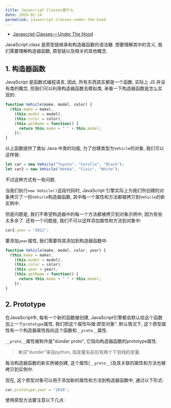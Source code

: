 ```yaml
---
title: Javascript Classes是什么
date: 2019-02-14
permalink: javascript-classes-under-the-hood
---
```


- [Javascript Classes — Under The Hood](https://medium.com/tech-tajawal/javascript-classes-under-the-hood-6b26d2667677)

JavaScript class 是原型链继承和构造器函数的语法糖. 想要理解其中的含义, 我们需要理解构造器函数, 原型链以及相关的其他概念.

## 1. 构造器函数

JavaScript 是函数式编程语言, 因此, 所有东西其实都是一个函数, 实际上 JS 并没有类的概念, 但我们可以利用构造器函数去模拟类, 来看一下构造器函数是怎么实现的:

```js
function Vehicle(make, model, color) {
  (this.make = make),
    (this.model = model),
    (this.color = color),
    (this.getName = function() {
      return this.make + " " + this.model;
    });
}
```

以上函数提供了类似 Java 中类的功能, 为了创建类型为`Vehicle`的对象, 我们可以这样做:

```js
let car = new Vehicle("Toyota", "Corolla", "Black");
let car2 = new Vehicle("Honda", "Civic", "White");
```

不过这种方式有一些问题.

当我们执行`new Vehicle()`这段代码时, JavaScript 引擎实际上为我们所创建的对象拷贝了一份`Vehicle`构造器函数, 其中每一个属性和方法都被拷贝到`Vehicle`的新实例中.

但是问题是, 我们不希望构造器中的每一个方法都被拷贝到对象示例中, 因为有些太多余了. 还有一个问题是, 我们不可以这样添加属性和方法到对象中:

```js
car2.year = "2012";
```

要添加`year`属性, 我们需要将其添加到构造器函数中.

```js
function Vehicle(make, model, color, year) {
  (this.make = make),
    (this.model = model),
    (this.color = color),
    (this.year = year),
    (this.getName = function() {
      return this.make + " " + this.model;
    });
}
```

## 2. Prototype

在JavaScript中, 每有一个新的函数被创建, JavaScript引擎都会默认给这个函数加上一个`prototype`属性, 我们把这个属性叫做:原型对象". 默认情况下, 这个原型属性有一个构造器属性指向这个函数和`__proto__`属性.

`__proto__`属性被称作是"dunder proto", 它指向构造器函数的prototype属性. 

> 单词"dunder"来自python, 指变量名前后有两个下划线的变量.

每当构造器函数的新实例被创建, 这个属性(`__proto__`)及其关联的属性和方法也被拷贝到实例中. 

现在, 这个原型对象可以用于添加新的属性和方法到构造器函数中, 通过以下形式:

```js
car.prototype.year = "2016";
```

使用原型方法要注意以下几点: 

